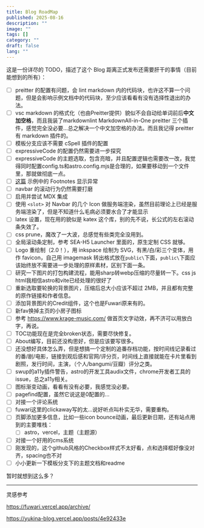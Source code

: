 ```yaml
---
title: Blog RoadMap
published: 2025-08-16
description: ""
image: ""
tags: []
category: ""
draft: false
lang: ""
---
```


这是一份详尽的 TODO，描述了这个 Blog 距离正式发布还需要肝干的事情（目前能想到的所有）：

- [ ] preitter 的配置有问题，会 lint markdown 内的代码块，也许这不算一个问题，但是会影响示例文档中的代码块，至少应该看看有没有选择性退出的办法。
- [ ] vsc markdown 的格式化（也由Preitter提供）貌似不会自动给单词前后**中文加空格**，而且我装了markdownlint MarkdownAll-in-One preitter 三个插件，感觉完全没必要...总之解决一个中文加空格的办法。而且我记得 preitter 有 markdown 插件的。
- [ ] 模板分支应该不需要 cSpell 插件的配置
- [ ] expressiveCode 的配置仍然需要进一步探究
- [ ] expressiveCode 的主题选取，包含亮暗，并且配置逻辑也需要改一改，我觉得同时配置config.ts和astro.config.mjs是合理的，如果要移动到一个文件里，那就做彻底一点。
- [ ] [这篇](https://fuwari.vercel.app/posts/markdown/) 示例中的 Footnotes 显示异常
- [ ] navbar 的滚动行为仍然需要打磨
- [ ] 启用并尝试 MDX 集成
- [ ] 使用 `<slot>` 对 Navbar 的几个 Icon 做服务端渲染，虽然目前理论上已经是服务端渲染了，但是不知道什么毛病必须要水合了才能显示
- [ ] latex 设置，现在用的貌似是 katex 这个库，别的先不说，长公式的左右滚动条失效了。
- [ ] css prune，魔改了一大波，总感觉有些类完全没用到。
- [ ] 全局滚动条定制，参考 SEA-H5 Launcher 里面的，原生定制 CSS 就够。
- [ ] Logo 重绘制（2.0！），用 inkspace 绘制为 SVG，有黑/白/彩三个变体，用作 favicon，自己用 imagemask 转出格式放在`public\`下面，`public\`下面应该始终放不需要进一步处理的原样素材，区别下面一条。
- [ ] 研究一下图片的打包构建流程，能用sharp转webp压缩的尽量转一下。css js html我相信astro和vite已经处理的很好了
- [ ] 重新选取要轮换的背景图片，压缩后总大小应该不超过 2MB，并且都有完整的原作链接和作者信息。
- [ ] 添加背景图片的Credit组件，这个也是Fuwari原来有的。
- [ ] 新fav换掉主页的小房子图标
- [ ] 参考 <https://www.krage-music.com/> 做首页文字动效，再不济可以用放白字，再说。
- [ ] TOC功能现在是完全broken状态，需要尽快修复。
- [ ] About编写，目前还没构思好，但是应该要写很多。
- [ ] 还没想好具体怎么弄，但是想搞一个定制的追番存档功能，按时间线记录看过的番/剧/电影，链接到观后感和官网/评分页，时间线上直接就能在卡片里看到剧照，发行时间，主演，（个人/bangumi/豆瓣）评分之类。
- [ ] swup的a11y插件警告，astro的开发工具audix文件，chrome开发者工具的issue，总之a11y相关。
- [ ] 图标渐变动画，看看有没有必要，我感觉没必要。
- [ ] pagefind配置，虽然它说这是0配置的...
- [ ] 对接一个评论系统
- [ ] fuwari这里的clickaway写的太...说好听点叫朴实无华，需要重构。
- [ ] 页脚添加更多信息，比如一些icon bounce动画，最后更新日期，还有站点用到的主要堆栈：
  - [ ] astro，vercel，主题（主题源）
- [ ] 对接一个好用的cms系统
- [ ] 刚发现的，这个github风格的Checkbox样式不太好看，点和选择框好像没对齐，spacing也不对
- [ ] 小小更新一下模板分支下的主题文档和readme

暂时就想到这么多？

---
灵感参考

https://fuwari.vercel.app/archive/
      
https://yukina-blog.vercel.app/posts/4e92433e
